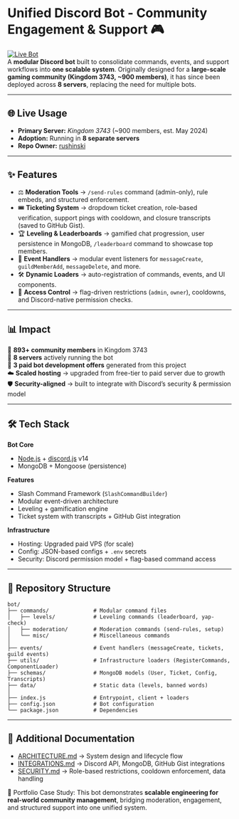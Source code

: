 # Unified Discord Bot - Community Engagement & Support 🎮

[![Live Bot](https://img.shields.io/badge/Live-Active-green?logo=discord)](https://discord.com/)  
A **modular Discord bot** built to consolidate commands, events, and support workflows into **one scalable system**.
Originally designed for a **large-scale gaming community (Kingdom 3743, ~900 members)**, it has since been deployed across **8 servers**, replacing the need for multiple bots.

---

## 🌐 Live Usage

- **Primary Server:** *Kingdom 3743* (~900 members, est. May 2024)  
- **Adoption:** Running in **8 separate servers**  
- **Repo Owner:** [rushinski](https://github.com/rushinski)

---

## ✨ Features

- ⚖️ **Moderation Tools** → `/send-rules` command (admin-only), rule embeds, and structured enforcement.  
- 🎟️ **Ticketing System** → dropdown ticket creation, role-based verification, support pings with cooldown, and closure transcripts (saved to GitHub Gist).  
- 🏆 **Leveling & Leaderboards** → gamified chat progression, user persistence in MongoDB, `/leaderboard` command to showcase top members.  
- 🔔 **Event Handlers** → modular event listeners for `messageCreate`, `guildMemberAdd`, `messageDelete`, and more.  
- 🛠️ **Dynamic Loaders** → auto-registration of commands, events, and UI components.  
- 🔐 **Access Control** → flag-driven restrictions (`admin`, `owner`), cooldowns, and Discord-native permission checks.

---

## 📊 Impact

👥 **893+ community members** in Kingdom 3743  
🤖 **8 servers** actively running the bot  
💼 **3 paid bot development offers** generated from this project  
☁️ **Scaled hosting** → upgraded from free-tier to paid server due to growth  
🛡️ **Security-aligned** → built to integrate with Discord’s security & permission model

---

## 🛠 Tech Stack

**Bot Core**
- [Node.js](https://nodejs.org/) + [discord.js](https://discord.js.org/) v14
- MongoDB + Mongoose (persistence)

**Features**
- Slash Command Framework (`SlashCommandBuilder`)
- Modular event-driven architecture
- Leveling + gamification engine
- Ticket system with transcripts + GitHub Gist integration

**Infrastructure**
- Hosting: Upgraded paid VPS (for scale)  
- Config: JSON-based configs + `.env` secrets  
- Security: Discord permission model + flag-based command access

---

## 📂 Repository Structure

```text
bot/
├── commands/              # Modular command files
│   ├── levels/            # Leveling commands (leaderboard, yap-check)
│   ├── moderation/        # Moderation commands (send-rules, setup)
│   └── misc/              # Miscellaneous commands
│
├── events/                # Event handlers (messageCreate, tickets, guild events)
├── utils/                 # Infrastructure loaders (RegisterCommands, ComponentLoader)
├── schemas/               # MongoDB models (User, Ticket, Config, Transcripts)
├── data/                  # Static data (levels, banned words)
│
├── index.js               # Entrypoint, client + loaders
├── config.json            # Bot configuration
└── package.json           # Dependencies
```

---

## 📖 Additional Documentation

- [ARCHITECTURE.md](./ARCHITECTURE.md) → System design and lifecycle flow  
- [INTEGRATIONS.md](./INTEGRATIONS.md) → Discord API, MongoDB, GitHub Gist integrations  
- [SECURITY.md](./SECURITY.md) → Role-based restrictions, cooldown enforcement, data handling

📌 Portfolio Case Study: This bot demonstrates **scalable engineering for real-world community management**, bridging moderation, engagement, and structured support into one unified system.

